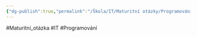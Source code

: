 ```yaml
---
{"dg-publish":true,"permalink":"/Škola/IT/Maturitní otázky/Programování/SQL databáze/","created":"2024-03-24T23:24:17.784+01:00","updated":"2024-03-24T22:20:12.788+01:00"}
---
```


#Maturitní_otázka #IT #Programování 